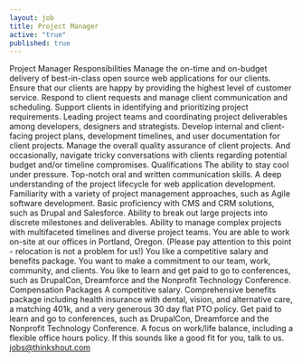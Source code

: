 ```yaml
---
layout: job
title: Project Manager
active: "true"
published: true
---
```

Project Manager
Responsibilities
Manage the on-time and on-budget delivery of best-in-class open source web applications for our clients.
Ensure that our clients are happy by providing the highest level of customer service.
Respond to client requests and manage client communication and scheduling.
Support clients in identifying and prioritizing project requirements.
Leading project teams and coordinating project deliverables among developers, designers and strategists.
Develop internal and client-facing project plans, development timelines, and user documentation for client projects.
Manage the overall quality assurance of client projects.
And occasionally, navigate tricky conversations with clients regarding potential budget and/or timeline compromises.
Qualifications
The ability to stay cool under pressure.
Top-notch oral and written communication skills.
A deep understanding of the project lifecycle for web application development.
Familiarity with a variety of project management approaches, such as Agile software development.
Basic proficiency with CMS and CRM solutions, such as Drupal and Salesforce.
Ability to break out large projects into discrete milestones and deliverables.
Ability to manage complex projects with multifaceted timelines and diverse project teams.
You are able to work on-site at our offices in Portland, Oregon. (Please pay attention to this point - relocation is not a problem for us!)
You like a competitive salary and benefits package.
You want to make a commitment to our team, work, community, and clients.
You like to learn and get paid to go to conferences, such as DrupalCon, Dreamforce and the Nonprofit Technology Conference.
Compensation Packages
A competitive salary.
Comprehensive benefits package including health insurance with dental, vision, and alternative care, a matching 401k, and a very generous 30 day flat PTO policy.
Get paid to learn and go to conferences, such as DrupalCon, Dreamforce and the Nonprofit Technology Conference.
A focus on work/life balance, including a flexible office hours policy.
If this sounds like a good fit for you, talk to us. jobs@thinkshout.com


